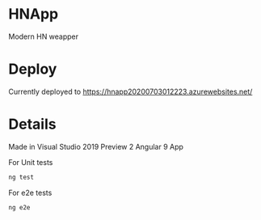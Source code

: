 # HNApp
Modern HN weapper

# Deploy
Currently deployed to https://hnapp20200703012223.azurewebsites.net/


# Details
Made in Visual Studio 2019 Preview 2
Angular 9 App

For Unit tests
```bash
ng test
```

For e2e tests
```bash
ng e2e
```

